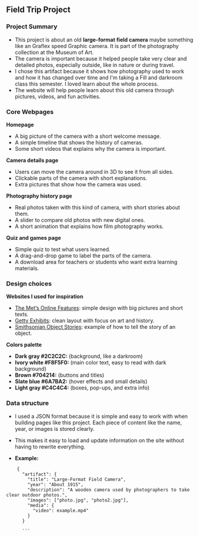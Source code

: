 ## Field Trip Project

### Project Summary

- This project is about an old **large-format field camera** maybe something like an Graflex speed Graphic camera. It is part of the photography collection at the Museum of Art.  
- The camera is important because it helped people take very clear and detailed photos, especially outside, like in nature or during travel.  
- I chose this artifact because it shows how photography used to work and how it has changed over time and I'm taking a Fill and darkroom class this semester. I loved learn about the whole process.
- The website will help people learn about this old camera through pictures, videos, and fun activities.


### Core Webpages

 **Homepage**
  - A big picture of the camera with a short welcome message.  
  - A simple timeline that shows the history of cameras.  
  - Some short videos that explains why the camera is important.

 **Camera details page**
  - Users can move the camera around in 3D to see it from all sides.  
  - Clickable parts of the camera with short explanations.  
  - Extra pictures that show how the camera was used.

 **Photography history page**
  - Real photos taken with this kind of camera, with short stories about them.  
  - A slider to compare old photos with new digital ones.  
  - A short animation that explains how film photography works.

 **Quiz and games page**
  - Simple quiz to test what users learned.  
  - A drag-and-drop game to label the parts of the camera.  
  - A download area for teachers or students who want extra learning materials.

### Design choices

**Websites I used for inspiration**
  - [The Met’s Online Features](https://www.metmuseum.org/art/online-features): simple design with big pictures and short texts.  
  - [Getty Exhibits](https://www.getty.edu/art/exhibitions/): clean layout with focus on art and history.  
  - [Smithsonian Object Stories](https://americanhistory.si.edu/): example of how to tell the story of an object.


  **Colors palette**
  - **Dark gray #2C2C2C:** (background, like a darkroom)
  - **Ivory white #F8F5F0:** (main color text, easy to read with dark background) 
  - **Brown #704214:** (buttons and titles)
  - **Slate blue #6A7BA2:** (hover effects and small details) 
  - **Light gray #C4C4C4:** (boxes, pop-ups, and extra info)

  ### Data structure 

- I used a JSON format because it is simple and easy to work with when building pages like this project. Each piece of content like the name, year, or images is stored clearly. 
- This makes it easy to load and update information on the site without having to rewrite everything.  

- **Example:**

``` 
    {
      "artifact": {
        "title": "Large-Format Field Camera",
        "year": "About 1915",
        "description": "A wooden camera used by photographers to take clear outdoor photos.",
        "images": ["photo.jpg", "photo2.jpg"],
        "media": {
          "video": example.mp4"
        }
      }

      ```